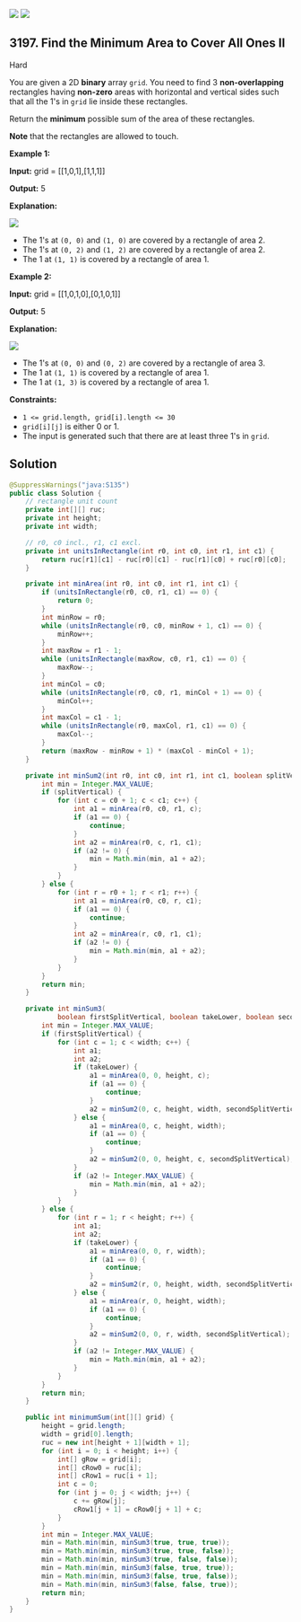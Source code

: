 [![](https://img.shields.io/github/stars/javadev/LeetCode-in-Java?label=Stars&style=flat-square)](https://github.com/javadev/LeetCode-in-Java)
[![](https://img.shields.io/github/forks/javadev/LeetCode-in-Java?label=Fork%20me%20on%20GitHub%20&style=flat-square)](https://github.com/javadev/LeetCode-in-Java/fork)

## 3197\. Find the Minimum Area to Cover All Ones II

Hard

You are given a 2D **binary** array `grid`. You need to find 3 **non-overlapping** rectangles having **non-zero** areas with horizontal and vertical sides such that all the 1's in `grid` lie inside these rectangles.

Return the **minimum** possible sum of the area of these rectangles.

**Note** that the rectangles are allowed to touch.

**Example 1:**

**Input:** grid = \[\[1,0,1],[1,1,1]]

**Output:** 5

**Explanation:**

![](https://assets.leetcode.com/uploads/2024/05/14/example0rect21.png)

*   The 1's at `(0, 0)` and `(1, 0)` are covered by a rectangle of area 2.
*   The 1's at `(0, 2)` and `(1, 2)` are covered by a rectangle of area 2.
*   The 1 at `(1, 1)` is covered by a rectangle of area 1.

**Example 2:**

**Input:** grid = \[\[1,0,1,0],[0,1,0,1]]

**Output:** 5

**Explanation:**

![](https://assets.leetcode.com/uploads/2024/05/14/example1rect2.png)

*   The 1's at `(0, 0)` and `(0, 2)` are covered by a rectangle of area 3.
*   The 1 at `(1, 1)` is covered by a rectangle of area 1.
*   The 1 at `(1, 3)` is covered by a rectangle of area 1.

**Constraints:**

*   `1 <= grid.length, grid[i].length <= 30`
*   `grid[i][j]` is either 0 or 1.
*   The input is generated such that there are at least three 1's in `grid`.

## Solution

```java
@SuppressWarnings("java:S135")
public class Solution {
    // rectangle unit count
    private int[][] ruc;
    private int height;
    private int width;

    // r0, c0 incl., r1, c1 excl.
    private int unitsInRectangle(int r0, int c0, int r1, int c1) {
        return ruc[r1][c1] - ruc[r0][c1] - ruc[r1][c0] + ruc[r0][c0];
    }

    private int minArea(int r0, int c0, int r1, int c1) {
        if (unitsInRectangle(r0, c0, r1, c1) == 0) {
            return 0;
        }
        int minRow = r0;
        while (unitsInRectangle(r0, c0, minRow + 1, c1) == 0) {
            minRow++;
        }
        int maxRow = r1 - 1;
        while (unitsInRectangle(maxRow, c0, r1, c1) == 0) {
            maxRow--;
        }
        int minCol = c0;
        while (unitsInRectangle(r0, c0, r1, minCol + 1) == 0) {
            minCol++;
        }
        int maxCol = c1 - 1;
        while (unitsInRectangle(r0, maxCol, r1, c1) == 0) {
            maxCol--;
        }
        return (maxRow - minRow + 1) * (maxCol - minCol + 1);
    }

    private int minSum2(int r0, int c0, int r1, int c1, boolean splitVertical) {
        int min = Integer.MAX_VALUE;
        if (splitVertical) {
            for (int c = c0 + 1; c < c1; c++) {
                int a1 = minArea(r0, c0, r1, c);
                if (a1 == 0) {
                    continue;
                }
                int a2 = minArea(r0, c, r1, c1);
                if (a2 != 0) {
                    min = Math.min(min, a1 + a2);
                }
            }
        } else {
            for (int r = r0 + 1; r < r1; r++) {
                int a1 = minArea(r0, c0, r, c1);
                if (a1 == 0) {
                    continue;
                }
                int a2 = minArea(r, c0, r1, c1);
                if (a2 != 0) {
                    min = Math.min(min, a1 + a2);
                }
            }
        }
        return min;
    }

    private int minSum3(
            boolean firstSplitVertical, boolean takeLower, boolean secondSplitVertical) {
        int min = Integer.MAX_VALUE;
        if (firstSplitVertical) {
            for (int c = 1; c < width; c++) {
                int a1;
                int a2;
                if (takeLower) {
                    a1 = minArea(0, 0, height, c);
                    if (a1 == 0) {
                        continue;
                    }
                    a2 = minSum2(0, c, height, width, secondSplitVertical);
                } else {
                    a1 = minArea(0, c, height, width);
                    if (a1 == 0) {
                        continue;
                    }
                    a2 = minSum2(0, 0, height, c, secondSplitVertical);
                }
                if (a2 != Integer.MAX_VALUE) {
                    min = Math.min(min, a1 + a2);
                }
            }
        } else {
            for (int r = 1; r < height; r++) {
                int a1;
                int a2;
                if (takeLower) {
                    a1 = minArea(0, 0, r, width);
                    if (a1 == 0) {
                        continue;
                    }
                    a2 = minSum2(r, 0, height, width, secondSplitVertical);
                } else {
                    a1 = minArea(r, 0, height, width);
                    if (a1 == 0) {
                        continue;
                    }
                    a2 = minSum2(0, 0, r, width, secondSplitVertical);
                }
                if (a2 != Integer.MAX_VALUE) {
                    min = Math.min(min, a1 + a2);
                }
            }
        }
        return min;
    }

    public int minimumSum(int[][] grid) {
        height = grid.length;
        width = grid[0].length;
        ruc = new int[height + 1][width + 1];
        for (int i = 0; i < height; i++) {
            int[] gRow = grid[i];
            int[] cRow0 = ruc[i];
            int[] cRow1 = ruc[i + 1];
            int c = 0;
            for (int j = 0; j < width; j++) {
                c += gRow[j];
                cRow1[j + 1] = cRow0[j + 1] + c;
            }
        }
        int min = Integer.MAX_VALUE;
        min = Math.min(min, minSum3(true, true, true));
        min = Math.min(min, minSum3(true, true, false));
        min = Math.min(min, minSum3(true, false, false));
        min = Math.min(min, minSum3(false, true, true));
        min = Math.min(min, minSum3(false, true, false));
        min = Math.min(min, minSum3(false, false, true));
        return min;
    }
}
```
